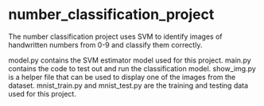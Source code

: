 # number_classification_project

The number classification project uses SVM to identify images of handwritten numbers from 0-9 and classify them correctly.

model.py contains the SVM estimator model used for this project. main.py contains the code to test out and run the classification model. show_img.py is a helper file that can be used to display one of the images from the dataset. mnist_train.py and mnist_test.py are the training and testing data used for this project. 
